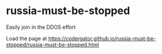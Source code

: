 # russia-must-be-stopped
Easily join in the DDOS effort

Load the page at https://codergator.github.io/russia-must-be-stopped/russia-must-be-stopped.html
